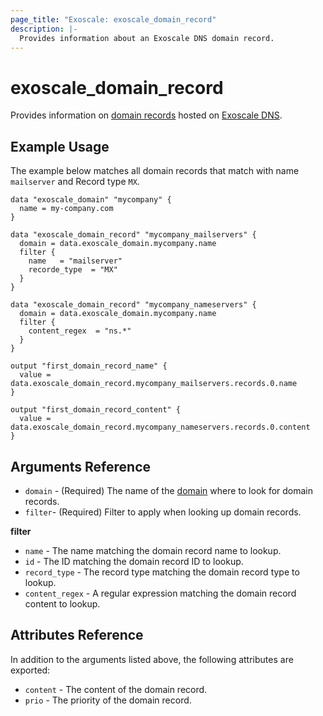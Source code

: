 ```yaml
---
page_title: "Exoscale: exoscale_domain_record"
description: |-
  Provides information about an Exoscale DNS domain record.
---
```


# exoscale\_domain\_record

Provides information on [domain records][r-domain_record] hosted on [Exoscale DNS][exo-dns].


## Example Usage

The example below matches all domain records that match with name `mailserver` and Record type `MX`.

```hcl
data "exoscale_domain" "mycompany" {
  name = my-company.com
}

data "exoscale_domain_record" "mycompany_mailservers" {
  domain = data.exoscale_domain.mycompany.name
  filter {
    name   = "mailserver"
    recorde_type  = "MX"
  }
}

data "exoscale_domain_record" "mycompany_nameservers" {
  domain = data.exoscale_domain.mycompany.name
  filter {
    content_regex  = "ns.*"
  }
}

output "first_domain_record_name" {
  value = data.exoscale_domain_record.mycompany_mailservers.records.0.name
}

output "first_domain_record_content" {
  value = data.exoscale_domain_record.mycompany_nameservers.records.0.content
}
```


## Arguments Reference

* `domain` - (Required) The name of the [domain][r-domain] where to look for domain records.
* `filter`- (Required) Filter to apply when looking up domain records.

**filter**

* `name` - The name matching the domain record name to lookup.
* `id` - The ID matching the domain record ID to lookup.
* `record_type` - The record type matching the domain record type to lookup.
* `content_regex` - A regular expression matching the domain record content to lookup.


## Attributes Reference

In addition to the arguments listed above, the following attributes are exported:

* `content` - The content of the domain record.
* `prio` - The priority of the domain record.


[exo-dns]: https://www.exoscale.com/dns/
[r-domain]: ../resources/domain
[r-domain_record]: ../resources/domain_record

